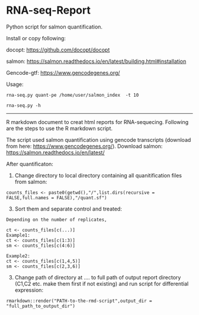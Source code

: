 # RNA-seq-Report

Python script for salmon quantification. 

Install or copy following:

docopt: https://github.com/docopt/docopt

salmon: https://salmon.readthedocs.io/en/latest/building.html#installation

Gencode-gtf: https://www.gencodegenes.org/

Usage:
```
rna-seq.py quant-pe /home/user/salmon_index  -t 10

rna-seq.py -h
```
________________________________________________________


R markdown document to creat html reports for RNA-sequecing. 
Following are the steps to use the R markdown script.

The script used salmon quantification using gencode transcripts (download from here: https://www.gencodegenes.org/). 
Download salmon: https://salmon.readthedocs.io/en/latest/

After quantificaton:


1. Change directory to local directory containing all quanitification files from salmon:
```
counts_files <- paste0(getwd(),"/",list.dirs(recursive = FALSE,full.names = FALSE),"/quant.sf")
```

3. Sort them and separate control and treated:
```
Depending on the number of replicates,

ct <- counts_files[c(...)]
Example1:
ct <- counts_files[c(1:3)]
sm <- counts_files[c(4:6)]

Example2:
ct <- counts_files[c(1,4,5)]
sm <- counts_files[c(2,3,6)]

```
3. Change path of directory at .... to full path of output report directory (C1,C2 etc. make them first if not existing) and run script for differential expression:
```
rmarkdown::render("PATH-to-the-rmd-script",output_dir = "full_path_to_output_dir")
```
